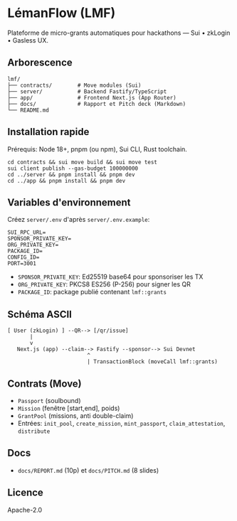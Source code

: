 # LémanFlow (LMF)

Plateforme de micro-grants automatiques pour hackathons — Sui • zkLogin • Gasless UX.

## Arborescence

```
lmf/
├── contracts/        # Move modules (Sui)
├── server/           # Backend Fastify/TypeScript
├── app/              # Frontend Next.js (App Router)
├── docs/             # Rapport et Pitch deck (Markdown)
└── README.md
```

## Installation rapide

Prérequis: Node 18+, pnpm (ou npm), Sui CLI, Rust toolchain.

```
cd contracts && sui move build && sui move test
sui client publish --gas-budget 100000000
cd ../server && pnpm install && pnpm dev
cd ../app && pnpm install && pnpm dev
```

## Variables d'environnement

Créez `server/.env` d'après `server/.env.example`:

```
SUI_RPC_URL=
SPONSOR_PRIVATE_KEY=
ORG_PRIVATE_KEY=
PACKAGE_ID=
CONFIG_ID=
PORT=3001
```

- `SPONSOR_PRIVATE_KEY`: Ed25519 base64 pour sponsoriser les TX
- `ORG_PRIVATE_KEY`: PKCS8 ES256 (P-256) pour signer les QR
- `PACKAGE_ID`: package publié contenant `lmf::grants`

## Schéma ASCII

```
[ User (zkLogin) ] --QR--> [/qr/issue]         
       |                                
       v                                
   Next.js (app) --claim--> Fastify --sponsor--> Sui Devnet
                         ^
                         | TransactionBlock (moveCall lmf::grants)
```

## Contrats (Move)

- `Passport` (soulbound)
- `Mission` (fenêtre [start,end], poids)
- `GrantPool` (missions, anti double-claim)
- Entrées: `init_pool`, `create_mission`, `mint_passport`, `claim_attestation`, `distribute`

## Docs

- `docs/REPORT.md` (10p) et `docs/PITCH.md` (8 slides)

## Licence

Apache-2.0